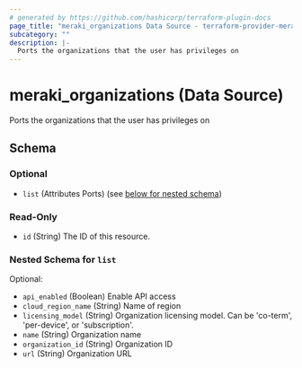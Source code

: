 ```yaml
---
# generated by https://github.com/hashicorp/terraform-plugin-docs
page_title: "meraki_organizations Data Source - terraform-provider-meraki"
subcategory: ""
description: |-
  Ports the organizations that the user has privileges on
---
```


# meraki_organizations (Data Source)

Ports the organizations that the user has privileges on



<!-- schema generated by tfplugindocs -->
## Schema

### Optional

- `list` (Attributes Ports) (see [below for nested schema](#nestedatt--list))

### Read-Only

- `id` (String) The ID of this resource.

<a id="nestedatt--list"></a>
### Nested Schema for `list`

Optional:

- `api_enabled` (Boolean) Enable API access
- `cloud_region_name` (String) Name of region
- `licensing_model` (String) Organization licensing model. Can be 'co-term', 'per-device', or 'subscription'.
- `name` (String) Organization name
- `organization_id` (String) Organization ID
- `url` (String) Organization URL
